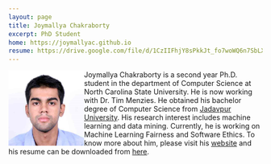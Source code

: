 ```yaml
---
layout: page
title: Joymallya Chakraborty
excerpt: PhD Student
home: https://joymallyac.github.io
resume: https://drive.google.com/file/d/1CzIIFhjY8sPkkJt_fo7woWQ6n7SbLXAn/view?usp=sharing
---
```



<img align="left" width="150" src="/img/joymallya.jpg">
Joymallya Chakraborty is a second year Ph.D. student in the department of Computer Science at North Carolina State University. He is now working with Dr. Tim Menzies. He obtained his bachelor degree of Computer Science from <a href="http://www.jaduniv.edu.in/">Jadavpur University</a>. His research interest includes machine learning and data mining. Currently, he is working on Machine Learning Fairness and Software Ethics. To know more about him, please visit his <a href="https://joymallyac.github.io">website</a> and his resume can be downloaded from <a href="https://drive.google.com/file/d/1CzIIFhjY8sPkkJt_fo7woWQ6n7SbLXAn/view?usp=sharing">here</a>.
